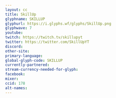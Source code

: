 ```yaml
---
layout: cc
title: SkillUp
glyphname: SKILLUP
glyphurl: https://i.glyphs.wf/glyphs/SkillUp.png
glyphwave: 7
youtube: 
twitch: https://twitch.tv/skillupyt
twitter: https://twitter.com/SkillUpYT
discord: 
other-site: 
primary-language: 
global-glyph-code: SKILLUP
currently-partnered: 
stream-currency-needed-for-glyph: 
facebook: 
mixer: 
ccid: 178
alt-names: 
---
```


